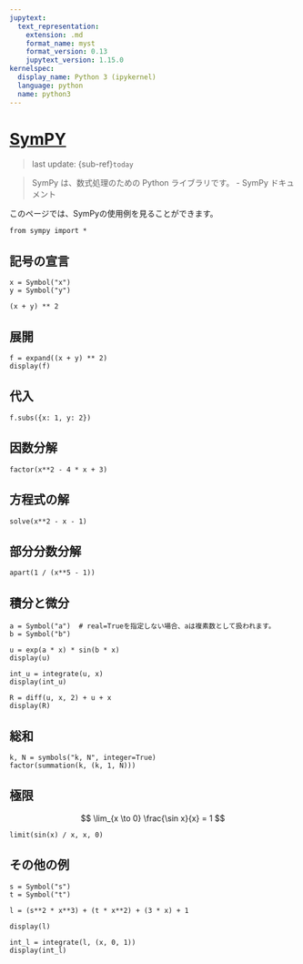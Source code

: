 ```yaml
---
jupytext:
  text_representation:
    extension: .md
    format_name: myst
    format_version: 0.13
    jupytext_version: 1.15.0
kernelspec:
  display_name: Python 3 (ipykernel)
  language: python
  name: python3
---
```

# [SymPY](https://www.tutorialspoint.com/sympy/index.htm)
> last update: {sub-ref}`today`

> SymPy は、数式処理のための Python ライブラリです。 - SymPy ドキュメント

このページでは、SymPyの使用例を見ることができます。

```{code-cell} ipython3
from sympy import *
```

## 記号の宣言

```{code-cell} ipython3
x = Symbol("x")
y = Symbol("y")
```

```{code-cell} ipython3
(x + y) ** 2
```

## 展開

```{code-cell} ipython3
f = expand((x + y) ** 2)
display(f)
```

## 代入

```{code-cell} ipython3
f.subs({x: 1, y: 2})
```

## 因数分解

```{code-cell} ipython3
factor(x**2 - 4 * x + 3)
```

## 方程式の解

```{code-cell} ipython3
solve(x**2 - x - 1)
```

## 部分分数分解

```{code-cell} ipython3
apart(1 / (x**5 - 1))
```

## 積分と微分

```{code-cell} ipython3
a = Symbol("a")  # real=Trueを指定しない場合、aは複素数として扱われます。
b = Symbol("b")

u = exp(a * x) * sin(b * x)
display(u)
```

```{code-cell} ipython3
int_u = integrate(u, x)
display(int_u)
```

```{code-cell} ipython3
R = diff(u, x, 2) + u + x
display(R)
```

## 総和

```{code-cell} ipython3
k, N = symbols("k, N", integer=True)
factor(summation(k, (k, 1, N)))
```

## 極限

$$ \lim_{x \to 0} \frac{\sin x}{x} = 1 $$

```{code-cell} ipython3
limit(sin(x) / x, x, 0)
```

## その他の例

```{code-cell} ipython3
s = Symbol("s")
t = Symbol("t")

l = (s**2 * x**3) + (t * x**2) + (3 * x) + 1

display(l)
```

```{code-cell} ipython3
int_l = integrate(l, (x, 0, 1))
display(int_l)
```
